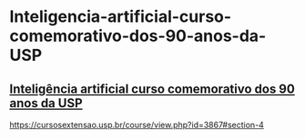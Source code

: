 # Inteligencia-artificial-curso-comemorativo-dos-90-anos-da-USP
[Inteligência artificial curso comemorativo dos 90 anos da USP](https://www.youtube.com/watch?v=YDtgIHeHZTk)
---

https://cursosextensao.usp.br/course/view.php?id=3867#section-4


